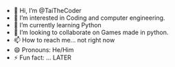 - 👋 Hi, I’m @TaiTheCoder
- 👀 I’m interested in Coding and computer engineering.
- 🌱 I’m currently learning Python
- 💞️ I’m looking to collaborate on Games made in python.
- 📫 How to reach me... not right now
- 😄 Pronouns: He/Him
- ⚡ Fun fact: ... LATER

<!---
TaiTheCoder/TaiTheCoder is a ✨ special ✨ repository because its `README.md` (this file) appears on your GitHub profile.
You can click the Preview link to take a look at your changes.
--->
